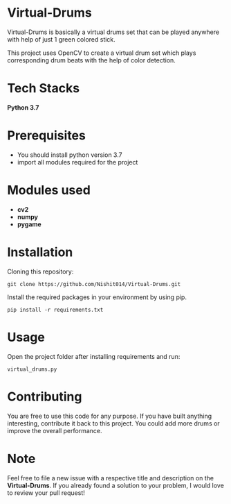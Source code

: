 # Virtual-Drums

Virtual-Drums is basically a virtual drums set that can be played anywhere with help of just 1 green colored stick.

This project uses OpenCV to create a virtual drum set which plays corresponding drum beats with the help of color detection.

# Tech Stacks
**Python 3.7**

# Prerequisites
- You should install python version 3.7
- import all modules required for the project

# Modules used
* **cv2**
* **numpy**
* **pygame**

# Installation

Cloning this repository:
```
git clone https://github.com/Nishit014/Virtual-Drums.git
```
Install the required packages in your environment by using pip.
```
pip install -r requirements.txt
```

# Usage

Open the project folder after installing requirements and run:
```
virtual_drums.py
```

# Contributing
You are free to use this code for any purpose. If you have built anything interesting, contribute it back to this project. You could add more drums or improve the overall performance.

# Note  
Feel free to file a new issue with a respective title and description on the **Virtual-Drums**.  If you already found a solution to your problem, I would love to review your pull request!

